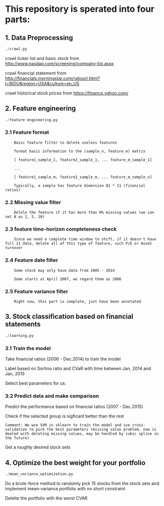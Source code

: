 # This repository is sperated into four parts:

## 1. Data Preprocessing

```python
./crawl.py
```

crawl ticker list and basic stock from http://www.nasdaq.com/screening/company-list.aspx

crawl financial statement from http://financials.morningstar.com/ratios/r.html?t=BIDU&region=USA&culture=en_US

crawl historical stock prices from  https://finance.yahoo.com/

## 2. Feature engineering

```python
./feature engineering.py
```
### 2.1 Feature format

		Basic feature filter to delete useless features

		format basic information to the (sample_n, feature_m) matrix

	    [ feature1_sample_1, feature2_sample_1, ... feature_m_sample_1]

	    ...

	    [ feature1_sample_m, feature2_sample_m, ... feature_m_sample_n]

	    Typically, a sample has feature dimension 81 * 11 (financial ratios)

### 2.2 Missing value filter

	    Delele the feature if it has more than N% missing values (we can set N as 1, 5, 10)

### 2.3 feature time-horizon completeness check

		Since we need a complete time window to shift, if it doesn't have full 11 data, delete all of this type of feature, such P/E or Asset turnover

### 2.4 Feature date filter

		Some stock may only have data from 2005 - 2014

		Some starts at April 2007, we regard them as 2006

### 2.5 Feature variance filter

		Right now, this part is complete, just have been annotated



## 3. Stock classification based on financial statements

```python
./learning.py
```

### 3.1 Train the model

Take financial ratios (2006 - Dec.2014) to train the model

Label based on Sortino ratio and CVaR with time between Jan, 2014 and Jan, 2015

Select best parameters for us.

### 3.2 Predict data and make comparison

Predict the performance based on financial ratios (2007 - Dec.2015)

Check if the selected group is sigficant better than the rest
	



```
Comment: We wse SVM in sklearn to train the model and use cross-validation to pick the best parameters (missing value problem, now is dealed with deleting missing values, may be handled by cubic spline in the future)
```

Get a roughly desired stock sets


## 4. Optimize the best weight for your portfolio

```python
./mean_variance_optimization.py
```

Do a brute-force method to randomly pick 15 stocks from the stock sets and implement mean-variance portfolio with no short constraint

Delelte the portfolio with the worst CVAR 



